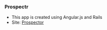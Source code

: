 ### Prospectr

* This app is created using Angular.js and Rails
* Site: [Prospector](http://prospectr.co/)